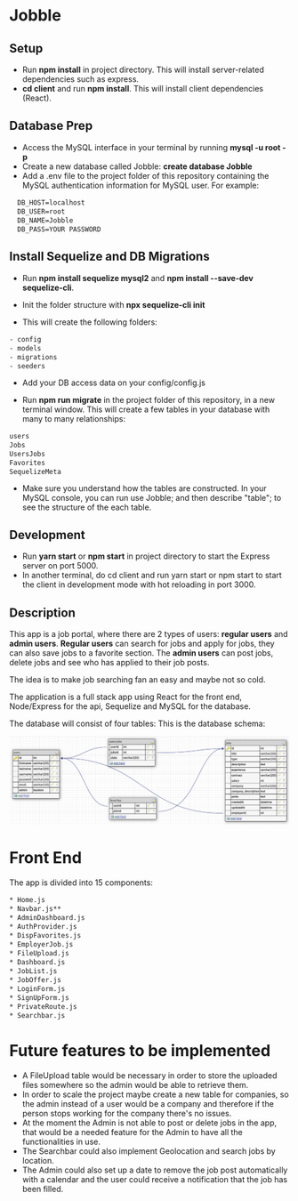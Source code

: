 # Jobble

## Setup

* Run **npm install** in project directory. This will install server-related dependencies such as express.
* **cd client** and run **npm install**. This will install client dependencies (React).

## Database Prep

* Access the MySQL interface in your terminal by running **mysql -u root -p**
* Create a new database called Jobble: **create database Jobble**
* Add a .env file to the project folder of this repository containing the MySQL authentication information for MySQL user. For example:
```
  DB_HOST=localhost
  DB_USER=root
  DB_NAME=Jobble
  DB_PASS=YOUR PASSWORD
  ```

## Install Sequelize and DB Migrations

* Run **npm install sequelize mysql2** and **npm install --save-dev sequelize-cli**.
* Init the folder structure with **npx sequelize-cli init**

* This will create the following folders:
```
- config
- models
- migrations
- seeders
```
* Add your DB access data on your config/config.js

* Run **npm run migrate** in the project folder of this repository, in a new terminal window. This will create a few tables in your database with many to many relationships:

```
users
Jobs
UsersJobs
Favorites
SequelizeMeta
```

* Make sure you understand how the tables are constructed. In your MySQL console, you can run use Jobble; and then describe "table"; to see the structure of the each table.

## Development
* Run **yarn start** or **npm start** in project directory to start the Express server on port 5000.
* In another terminal, do cd client and run yarn start or npm start to start the client in development mode with hot reloading in port 3000.

## Description

This app is a job portal, where there are 2 types of users: **regular users** and **admin users**. **Regular users** can search for jobs and apply for jobs, they can also save jobs to a favorite section. The **admin users** can post jobs, delete jobs and see who has applied to their job posts.

The idea is to make job searching fan an easy and maybe not so cold.

The application is a full stack app using React for the front end, Node/Express for the api, Sequelize and MySQL for the database.

The database will consist of four tables:
This is the database schema:

![Database image](/DatabaseTable.png)

# Front End

The app is divided into 15 components:
```
* Home.js
* Navbar.js**
* AdminDashboard.js
* AuthProvider.js
* DispFavorites.js
* EmployerJob.js
* FileUpload.js
* Dashboard.js
* JobList.js
* JobOffer.js
* LoginForm.js
* SignUpForm.js
* PrivateRoute.js
* Searchbar.js
```

# Future features to be implemented

* A FileUpload table would be necessary in order to store the uploaded files somewhere so the admin would be able to retrieve them.
* In order to scale the project maybe create a new table for companies, so the admin instead of a user would be a company and therefore if the person stops working for the company there's no issues.
* At the moment the Admin is not able to post or delete jobs in the app, that would be a needed feature for the Admin to have all the functionalities in use.
* The Searchbar could also implement Geolocation and search jobs by location.
* The Admin could also set up a date to remove the job post automatically with a calendar and the user could receive a notification that the job has been filled. 

